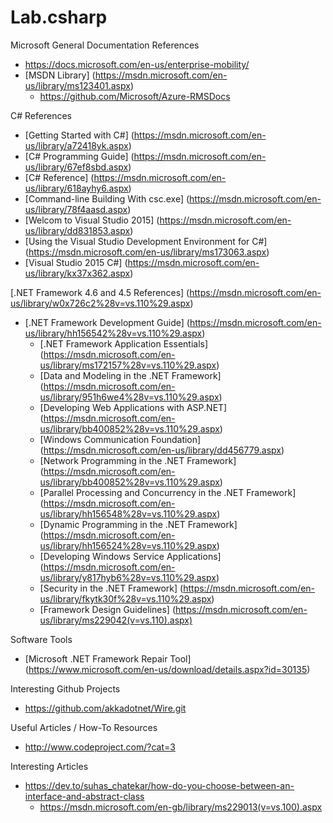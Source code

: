 # Lab.csharp

Microsoft General Documentation References
* https://docs.microsoft.com/en-us/enterprise-mobility/
* [MSDN Library] (https://msdn.microsoft.com/en-us/library/ms123401.aspx)
  * https://github.com/Microsoft/Azure-RMSDocs

C# References
* [Getting Started with C#] (https://msdn.microsoft.com/en-us/library/a72418yk.aspx)
* [C# Programming Guide] (https://msdn.microsoft.com/en-us/library/67ef8sbd.aspx)
* [C# Reference] (https://msdn.microsoft.com/en-us/library/618ayhy6.aspx)
* [Command-line Building With csc.exe] (https://msdn.microsoft.com/en-us/library/78f4aasd.aspx)
* [Welcom to Visual Studio 2015] (https://msdn.microsoft.com/en-us/library/dd831853.aspx)
* [Using the Visual Studio Development Environment for C#] (https://msdn.microsoft.com/en-us/library/ms173063.aspx)
* [Visual Studio 2015 C#] (https://msdn.microsoft.com/en-us/library/kx37x362.aspx)


[.NET Framework 4.6 and 4.5 References] (https://msdn.microsoft.com/en-us/library/w0x726c2%28v=vs.110%29.aspx)
* [.NET Framework Development Guide] (https://msdn.microsoft.com/en-us/library/hh156542%28v=vs.110%29.aspx)
  * [.NET Framework Application Essentials] (https://msdn.microsoft.com/en-us/library/ms172157%28v=vs.110%29.aspx)
  * [Data and Modeling in the .NET Framework] (https://msdn.microsoft.com/en-us/library/951h6we4%28v=vs.110%29.aspx)
  * [Developing Web Applications with ASP.NET] (https://msdn.microsoft.com/en-us/library/bb400852%28v=vs.110%29.aspx)
  * [Windows Communication Foundation] (https://msdn.microsoft.com/en-us/library/dd456779.aspx)
  * [Network Programming in the .NET Framework] (https://msdn.microsoft.com/en-us/library/bb400852%28v=vs.110%29.aspx)
  * [Parallel Processing and Concurrency in the .NET Framework] (https://msdn.microsoft.com/en-us/library/hh156548%28v=vs.110%29.aspx)
  * [Dynamic Programming in the .NET Framework] (https://msdn.microsoft.com/en-us/library/hh156524%28v=vs.110%29.aspx)
  * [Developing Windows Service Applications] (https://msdn.microsoft.com/en-us/library/y817hyb6%28v=vs.110%29.aspx)
  * [Security in the .NET Framework] (https://msdn.microsoft.com/en-us/library/fkytk30f%28v=vs.110%29.aspx)
  * [Framework Design Guidelines] (https://msdn.microsoft.com/en-us/library/ms229042(v=vs.110).aspx)


Software Tools
* [Microsoft .NET Framework Repair Tool] (https://www.microsoft.com/en-us/download/details.aspx?id=30135)


Interesting Github Projects
* https://github.com/akkadotnet/Wire.git


Useful Articles / How-To Resources
* http://www.codeproject.com/?cat=3



Interesting Articles
* https://dev.to/suhas_chatekar/how-do-you-choose-between-an-interface-and-abstract-class
  * https://msdn.microsoft.com/en-gb/library/ms229013(v=vs.100).aspx
